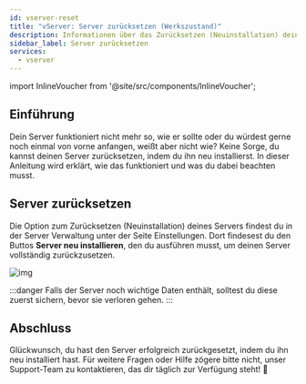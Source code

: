```yaml
---
id: vserver-reset
title: "vServer: Server zurücksetzen (Werkszustand)"
description: Informationen über das Zurücksetzen (Neuinstallation) deines vRootserver von ZAP-Hosting - ZAP-Hosting.com Dokumentation
sidebar_label: Server zurücksetzen
services:
  - vserver
---
```


import InlineVoucher from '@site/src/components/InlineVoucher';

## Einführung

Dein Server funktioniert nicht mehr so, wie er sollte oder du würdest gerne noch einmal von vorne anfangen, weißt aber nicht wie? Keine Sorge, du kannst deinen Server zurücksetzen, indem du ihn neu installierst. In dieser Anleitung wird erklärt, wie das funktioniert und was du dabei beachten musst. 

## Server zurücksetzen

Die Option zum Zurücksetzen (Neuinstallation) deines Servers findest du in der Server Verwaltung unter der Seite Einstellungen. Dort findesest du den Buttos **Server neu installieren**, den du ausführen musst, um deinen Server vollständig zurückzusetzen. 


![img](https://screensaver01.zap-hosting.com/index.php/s/e5oLmanzSKioGA3/download)

:::danger
Falls der Server noch wichtige Daten enthält, solltest du diese zuerst sichern, bevor sie verloren gehen.
:::

## Abschluss

Glückwunsch, du hast den Server erfolgreich zurückgesetzt, indem du ihn neu installiert hast. Für weitere Fragen oder Hilfe zögere bitte nicht, unser Support-Team zu kontaktieren, das dir täglich zur Verfügung steht! 🙂

<InlineVoucher />
